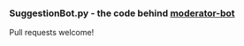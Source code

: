 ### SuggestionBot.py - the code behind [moderator-bot](http://reddit.com/u/moderator-bot)

Pull requests welcome!
